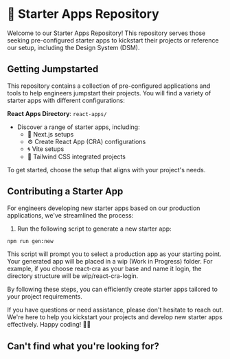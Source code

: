 # 🚀 Starter Apps Repository

Welcome to our Starter Apps Repository! This repository serves those seeking pre-configured starter apps to kickstart their projects or reference our setup, including the Design System (DSM).

## Getting Jumpstarted

This repository contains a collection of pre-configured applications and tools to help engineers jumpstart their projects. You will find a variety of starter apps with different configurations:

**React Apps Directory**: `react-apps/`

- Discover a range of starter apps, including:
  - 🚀 Next.js setups
  - ⚙️ Create React App (CRA) configurations
  - 🌀 Vite setups
  - 🎨 Tailwind CSS integrated projects

To get started, choose the setup that aligns with your project's needs.

## Contributing a Starter App

For engineers developing new starter apps based on our production applications, we've streamlined the process:

1. Run the following script to generate a new starter app:

```bash
npm run gen:new
```

This script will prompt you to select a production app as your starting point. Your generated app will be placed in a wip (Work in Progress) folder. For example, if you choose react-cra as your base and name it login, the directory structure will be wip/react-cra-login.

By following these steps, you can efficiently create starter apps tailored to your project requirements.

If you have questions or need assistance, please don't hesitate to reach out. We're here to help you kickstart your projects and develop new starter apps effectively. Happy coding! 🙌🚀

## Can't find what you're looking for?
